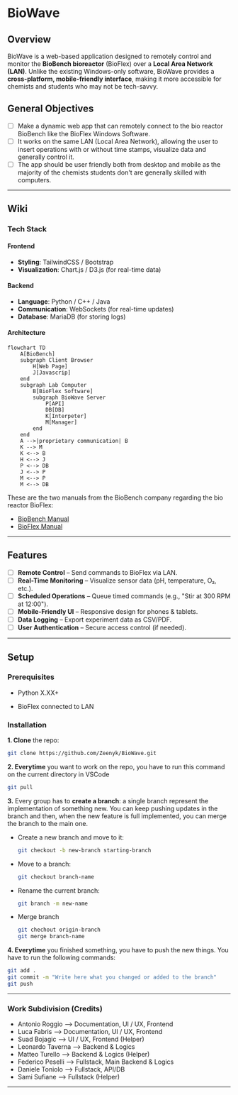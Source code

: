 # BioWave

## Overview  

BioWave is a web-based application designed to remotely control and monitor the **BioBench bioreactor** (BioFlex) over a **Local Area Network (LAN)**. Unlike the existing Windows-only software, BioWave provides a **cross-platform, mobile-friendly interface**, making it more accessible for chemists and students who may not be tech-savvy.

## General Objectives

* [ ] Make a dynamic web app that can remotely connect to the bio reactor BioBench like the BioFlex Windows Software.
* [ ] It works on the same LAN (Local Area Network), allowing the user to insert operations with or without time stamps, visualize data and generally control it.
* [ ] The app should be user friendly both from desktop and mobile as the majority of the chemists students don't are generally skilled with computers.

***

## Wiki

### Tech Stack

#### Frontend

* **Styling**: TailwindCSS / Bootstrap
* **Visualization**: Chart.js / D3.js (for real-time data)

#### Backend

* **Language**: Python / C++ / Java
* **Communication**: WebSockets (for real-time updates)
* **Database**: MariaDB (for storing logs)

#### Architecture

```mermaid
flowchart TD
    A[BioBench]
    subgraph Client Browser
        H[Web Page]
        J[Javascrip]
    end
    subgraph Lab Computer
        B[BioFlex Software]
        subgraph BioWave Server
            P[API]
            DB[DB]
            K[Interpeter]
            M[Manager]
        end
    end
    A -->|proprietary communication| B
    K --> M
    K <--> B
    H <--> J
    P <--> DB
    J <--> P
    M <--> P
    M <--> DB
```

These are the two manuals from the BioBench company regarding the bio reactor BioFlex:

* [BioBench Manual](./docs/manuals/BioBenchManual.pdf)  
* [BioFlex Manual](./docs/manuals/BioFlexManual.pdf)

***

## Features  

* [ ] **Remote Control** – Send commands to BioFlex via LAN.  
* [ ] **Real-Time Monitoring** – Visualize sensor data (pH, temperature, O₂, etc.).  
* [ ] **Scheduled Operations** – Queue timed commands (e.g., "Stir at 300 RPM at 12:00").  
* [ ] **Mobile-Friendly UI** – Responsive design for phones & tablets.  
* [ ] **Data Logging** – Export experiment data as CSV/PDF.  
* [ ] **User Authentication** – Secure access control (if needed).  

***

## Setup  

### Prerequisites  

* Python X.XX+

* BioFlex connected to LAN  

### Installation  

**1. Clone** the repo:  

  ```bash  
  git clone https://github.com/Zeenyk/BioWave.git
  ```

**2. Everytime** you want to work on the repo, you have to run this command on the current directory in VSCode

  ```bash  
  git pull
  ```

**3.** Every group has to **create a branch**: a single branch represent the implementation of something new. You can keep pushing updates in the branch and then, when the new feature is full implemented, you can merge the branch to the main one.

* Create a new branch and move to it:

  ```bash  
  git checkout -b new-branch starting-branch
  ```

* Move to a branch:

  ```bash  
  git checkout branch-name
  ```

* Rename the current branch:

  ```bash  
  git branch -m new-name
  ```

* Merge branch

  ```bash  
  git chechout origin-branch
  git merge branch-name
  ```

**4. Everytime** you finished something, you have to push the new things. You have to run the following commands:

  ```bash  
  git add .
  git commit -m "Write here what you changed or added to the branch"
  git push
  ```

***

### Work Subdivision (Credits)

* Antonio Roggio --> Documentation, UI / UX, Frontend
* Luca Fabris --> Documentation, UI / UX, Frontend
* Suad Bojagic --> UI / UX, Frontend (Helper)
* Leonardo Taverna --> Backend & Logics
* Matteo Turello --> Backend & Logics (Helper)
* Federico Peselli --> Fullstack, Main Backend & Logics
* Daniele Toniolo --> Fullstack, API/DB
* Sami Sufiane --> Fullstack (Helper)

***
